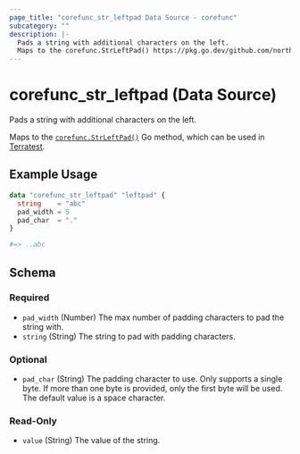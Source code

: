 ```yaml
---
page_title: "corefunc_str_leftpad Data Source - corefunc"
subcategory: ""
description: |-
  Pads a string with additional characters on the left.
  Maps to the corefunc.StrLeftPad() https://pkg.go.dev/github.com/northwood-labs/terraform-provider-corefunc/v2/corefunc#StrLeftPad Go method, which can be used in Terratest https://terratest.gruntwork.io.
---
```


# corefunc_str_leftpad (Data Source)

Pads a string with additional characters on the left.

Maps to the [`corefunc.StrLeftPad()`](https://pkg.go.dev/github.com/northwood-labs/terraform-provider-corefunc/v2/corefunc#StrLeftPad) Go method, which can be used in [Terratest](https://terratest.gruntwork.io).

## Example Usage

```terraform
data "corefunc_str_leftpad" "leftpad" {
  string    = "abc"
  pad_width = 5
  pad_char  = "."
}

#=> ..abc
```

<!-- schema generated by tfplugindocs -->
## Schema

### Required

* `pad_width` (Number) The max number of padding characters to pad the string with.
* `string` (String) The string to pad with padding characters.

### Optional

* `pad_char` (String) The padding character to use. Only supports a single byte. If more than one byte is provided, only the first byte will be used. The default value is a space character.

### Read-Only

* `value` (String) The value of the string.

<!-- Preview the provider docs with the Terraform registry provider docs preview tool: https://registry.terraform.io/tools/doc-preview -->
